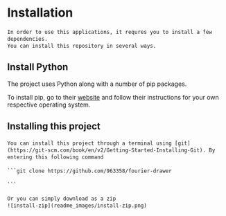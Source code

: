 # Installation
    In order to use this applications, it requres you to install a few dependencies. 
    You can install this repository in several ways.

## Install Python
   The project uses Python along with a number of pip packages.

   To install pip, go to their [website](https://www.python.org/) and follow their instructions for your own respective operating system.


## Installing this project
    You can install this project through a terminal using [git](https://git-scm.com/book/en/v2/Getting-Started-Installing-Git). By entering this following command
    
    ```git clone https://github.com/963358/fourier-drawer

    ```

    Or you can simply download as a zip 
    ![install-zip](readme_images/install-zip.png)


   

